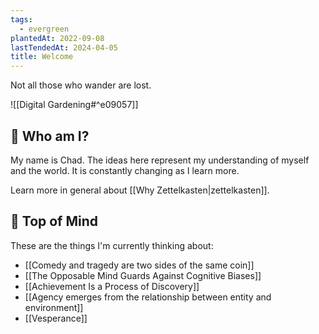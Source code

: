```yaml
---
tags:
  - evergreen
plantedAt: 2022-09-08
lastTendedAt: 2024-04-05
title: Welcome
---
```

Not all those who wander are lost.

![[Digital Gardening#^e09057]]

## 👋 Who am I?

My name is Chad. The ideas here represent my understanding of myself and the world. It is constantly changing as I learn more.

Learn more in general about [[Why Zettelkasten|zettelkasten]].

## 🧠 Top of Mind

These are the things I'm currently thinking about:

* [[Comedy and tragedy are two sides of the same coin]]
* [[The Opposable Mind Guards Against Cognitive Biases]]
* [[Achievement Is a Process of Discovery]]
* [[Agency emerges from the relationship between entity and environment]]
* [[Vesperance]]
